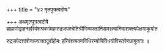 +++
title = "४२ मृतपुत्रत्वदोषः"

+++
अथमृतपुत्रत्वदोषे ब्राह्मणोद्वाहनंहरिवंशश्रवणंमहारुद्रजपश्चेतित्रीणिव्यस्तानिसमस्त्वानिवाशक्त्यपेक्षयाकुर्यात

रुद्रजपेदशांशेनाज्याक्तदूर्वाहोमः हरिवंशश्रवणविधिरन्योपिविधयोविस्तरेणप्रागुक्ताः ॥

